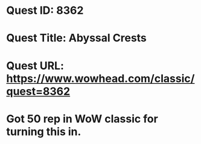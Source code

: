 # Quest ID: 8362
# Quest Title: Abyssal Crests
# Quest URL: https://www.wowhead.com/classic/quest=8362
# Got 50 rep in WoW classic for turning this in.
